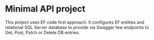 # Minimal API project

This project uses EF code first approach. 
It configures EF entities and relational SQL Server database to provide via Swagger few endpoints to Get, Post, Patch or Delete DB entries.
